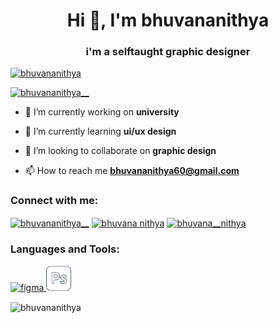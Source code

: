 
<h1 align="center">Hi 👋, I'm bhuvananithya</h1>
<h3 align="center">i'm a selftaught graphic designer</h3>

<p align="left"> <a href="https://github.com/ryo-ma/github-profile-trophy"><img src="https://github-profile-trophy.vercel.app/?username=bhuvananithya" alt="bhuvananithya" /></a> </p>

<p align="left"> <a href="https://twitter.com/bhuvananithya__" target="blank"><img src="https://img.shields.io/twitter/follow/bhuvananithya__?logo=twitter&style=for-the-badge" alt="bhuvananithya__" /></a> </p>

- 🔭 I’m currently working on **university**

- 🌱 I’m currently learning **ui/ux design**

- 👯 I’m looking to collaborate on **graphic design**

- 📫 How to reach me **bhuvananithya60@gmail.com**

<h3 align="left">Connect with me:</h3>
<p align="left">
<a href="https://twitter.com/bhuvananithya__" target="blank"><img align="center" src="https://raw.githubusercontent.com/rahuldkjain/github-profile-readme-generator/master/src/images/icons/Social/twitter.svg" alt="bhuvananithya__" height="30" width="40" /></a>
<a href="https://linkedin.com/in/bhuvana nithya" target="blank"><img align="center" src="https://raw.githubusercontent.com/rahuldkjain/github-profile-readme-generator/master/src/images/icons/Social/linked-in-alt.svg" alt="bhuvana nithya" height="30" width="40" /></a>
<a href="https://instagram.com/bhuvana__nithya" target="blank"><img align="center" src="https://raw.githubusercontent.com/rahuldkjain/github-profile-readme-generator/master/src/images/icons/Social/instagram.svg" alt="bhuvana__nithya" height="30" width="40" /></a>
</p>

<h3 align="left">Languages and Tools:</h3>
<p align="left"> <a href="https://www.figma.com/" target="_blank" rel="noreferrer"> <img src="https://www.vectorlogo.zone/logos/figma/figma-icon.svg" alt="figma" width="40" height="40"/> </a> <a href="https://www.photoshop.com/en" target="_blank" rel="noreferrer"> <img src="https://raw.githubusercontent.com/devicons/devicon/master/icons/photoshop/photoshop-line.svg" alt="photoshop" width="40" height="40"/> </a> </p>

<p><img align="center" src="https://github-readme-stats.vercel.app/api/top-langs?username=bhuvananithya&show_icons=true&locale=en&layout=compact" alt="bhuvananithya" /></p>
